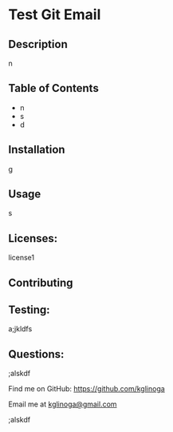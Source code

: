 # Test Git Email

  ## Description
  
  n
  
  ## Table of Contents
  
  - n
  - s
  - d
  
  ## Installation
  
  g
  
  ## Usage
  
  s
  
  ## Licenses: 
  
  license1
  
  ## Contributing
  
  
  
  ## Testing: 
  
  a;jkldfs
  
  ## Questions:
  
  ;alskdf

  Find me on GitHub: https://github.com/kglinoga

  Email me at kglinoga@gmail.com

  ;alskdf